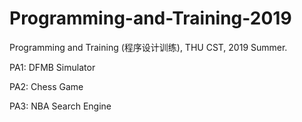 # Programming-and-Training-2019
Programming and Training (程序设计训练), THU CST, 2019 Summer.



PA1: DFMB Simulator



PA2: Chess Game



PA3: NBA Search Engine

